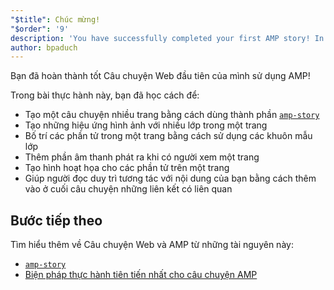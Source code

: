 ```yaml
---
"$title": Chúc mừng!
"$order": '9'
description: 'You have successfully completed your first AMP story! In this tutorial, you learned to: - Create a multi-page story by using the amp-story component'
author: bpaduch
---
```


Bạn đã hoàn thành tốt Câu chuyện Web đầu tiên của mình sử dụng AMP!

Trong bài thực hành này, bạn đã học cách để:

- Tạo một câu chuyện nhiều trang bằng cách dùng thành phần [`amp-story`](../../../../documentation/components/reference/amp-story.md)
- Tạo những hiệu ứng hình ảnh với nhiều lớp trong một trang
- Bố trí các phần tử trong một trang bằng cách sử dụng các khuôn mẫu lớp
- Thêm phần âm thanh phát ra khi có người xem một trang
- Tạo hình hoạt họa cho các phần tử trên một trang
- Giúp người đọc duy trì tương tác với nội dung của bạn bằng cách thêm vào ở cuối câu chuyện những liên kết có liên quan

## Bước tiếp theo

Tìm hiểu thêm về Câu chuyện Web và AMP từ những tài nguyên này:

- [`amp-story`](../../../../documentation/components/reference/amp-story.md)
- [Biện pháp thực hành tiên tiến nhất cho câu chuyện AMP](../../../../documentation/guides-and-tutorials/start/create_successful_stories.md)
